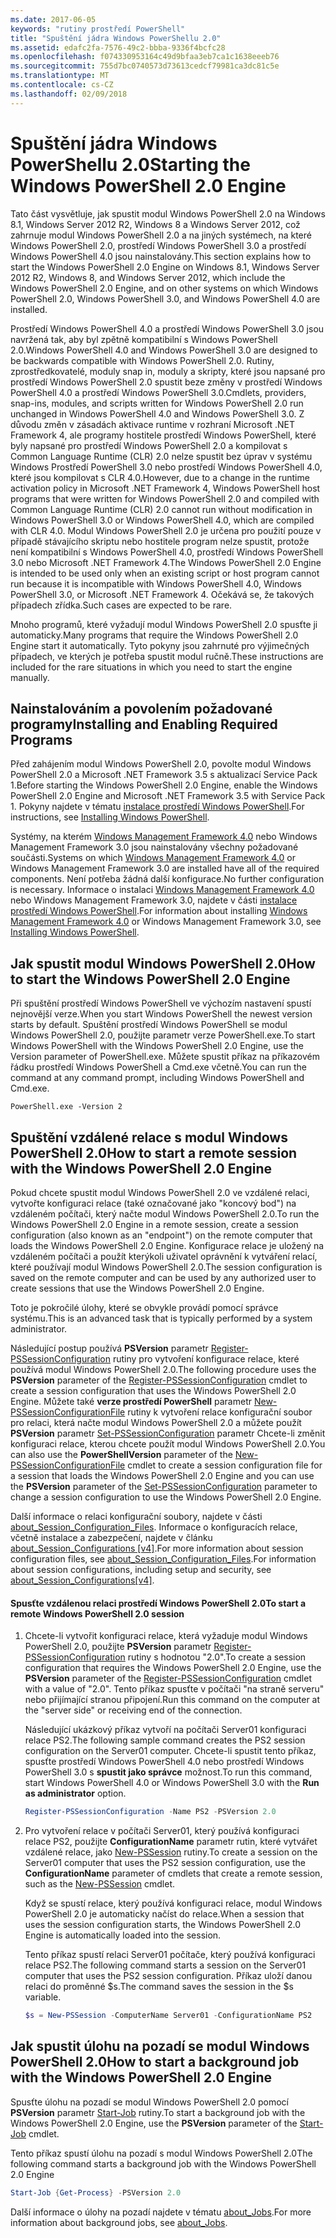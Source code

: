 ```yaml
---
ms.date: 2017-06-05
keywords: "rutiny prostředí PowerShell"
title: "Spuštění jádra Windows PowerShellu 2.0"
ms.assetid: edafc2fa-7576-49c2-bbba-9336f4bcfc28
ms.openlocfilehash: f074330953164c49d9bfaa3eb7ca1c1638eeeb76
ms.sourcegitcommit: 755d7bc0740573d73613cedcf79981ca3dc81c5e
ms.translationtype: MT
ms.contentlocale: cs-CZ
ms.lasthandoff: 02/09/2018
---
```

# <a name="starting-the-windows-powershell-20-engine"></a><span data-ttu-id="eca37-103">Spuštění jádra Windows PowerShellu 2.0</span><span class="sxs-lookup"><span data-stu-id="eca37-103">Starting the Windows PowerShell 2.0 Engine</span></span>

<span data-ttu-id="eca37-104">Tato část vysvětluje, jak spustit modul Windows PowerShell 2.0 na Windows 8.1, Windows Server 2012 R2, Windows 8 a Windows Server 2012, což zahrnuje modul Windows PowerShell 2.0 a na jiných systémech, na které Windows PowerShell 2.0, prostředí Windows PowerShell 3.0 a prostředí Windows PowerShell 4.0 jsou nainstalovány.</span><span class="sxs-lookup"><span data-stu-id="eca37-104">This section explains how to start the Windows PowerShell 2.0 Engine on Windows 8.1, Windows Server 2012 R2, Windows 8, and Windows Server 2012, which include the Windows PowerShell 2.0 Engine, and on other systems on which Windows PowerShell 2.0, Windows PowerShell 3.0, and Windows PowerShell 4.0 are installed.</span></span>

<span data-ttu-id="eca37-105">Prostředí Windows PowerShell 4.0 a prostředí Windows PowerShell 3.0 jsou navržená tak, aby byl zpětně kompatibilní s Windows PowerShell 2.0.</span><span class="sxs-lookup"><span data-stu-id="eca37-105">Windows PowerShell 4.0 and Windows PowerShell 3.0 are designed to be backwards compatible with Windows PowerShell 2.0.</span></span> <span data-ttu-id="eca37-106">Rutiny, zprostředkovatelé, moduly snap in, moduly a skripty, které jsou napsané pro prostředí Windows PowerShell 2.0 spustit beze změny v prostředí Windows PowerShell 4.0 a prostředí Windows PowerShell 3.0.</span><span class="sxs-lookup"><span data-stu-id="eca37-106">Cmdlets, providers, snap-ins, modules, and scripts written for Windows PowerShell 2.0 run unchanged in Windows PowerShell 4.0 and Windows PowerShell 3.0.</span></span> <span data-ttu-id="eca37-107">Z důvodu změn v zásadách aktivace runtime v rozhraní Microsoft .NET Framework 4, ale programy hostitele prostředí Windows PowerShell, které byly napsané pro prostředí Windows PowerShell 2.0 a kompilovat s Common Language Runtime (CLR) 2.0 nelze spustit bez úprav v systému Windows Prostředí PowerShell 3.0 nebo prostředí Windows PowerShell 4.0, které jsou kompilovat s CLR 4.0.</span><span class="sxs-lookup"><span data-stu-id="eca37-107">However, due to a change in the runtime activation policy in Microsoft .NET Framework 4, Windows PowerShell host programs that were written for Windows PowerShell 2.0 and compiled with Common Language Runtime (CLR) 2.0 cannot run without modification in Windows PowerShell 3.0 or Windows PowerShell 4.0, which are compiled with CLR 4.0.</span></span> <span data-ttu-id="eca37-108">Modul Windows PowerShell 2.0 je určena pro použití pouze v případě stávajícího skriptu nebo hostitele program nelze spustit, protože není kompatibilní s Windows PowerShell 4.0, prostředí Windows PowerShell 3.0 nebo Microsoft .NET Framework 4.</span><span class="sxs-lookup"><span data-stu-id="eca37-108">The Windows PowerShell 2.0 Engine is intended to be used only when an existing script or host program cannot run because it is incompatible with Windows PowerShell 4.0, Windows PowerShell 3.0, or Microsoft .NET Framework 4.</span></span> <span data-ttu-id="eca37-109">Očekává se, že takových případech zřídka.</span><span class="sxs-lookup"><span data-stu-id="eca37-109">Such cases are expected to be rare.</span></span>

<span data-ttu-id="eca37-110">Mnoho programů, které vyžadují modul Windows PowerShell 2.0 spusťte ji automaticky.</span><span class="sxs-lookup"><span data-stu-id="eca37-110">Many programs that require the Windows PowerShell 2.0 Engine start it automatically.</span></span> <span data-ttu-id="eca37-111">Tyto pokyny jsou zahrnuté pro výjimečných případech, ve kterých je potřeba spustit modul ručně.</span><span class="sxs-lookup"><span data-stu-id="eca37-111">These instructions are included for the rare situations in which you need to start the engine manually.</span></span>

## <a name="installing-and-enabling-required-programs"></a><span data-ttu-id="eca37-112">Nainstalováním a povolením požadované programy</span><span class="sxs-lookup"><span data-stu-id="eca37-112">Installing and Enabling Required Programs</span></span>

<span data-ttu-id="eca37-113">Před zahájením modul Windows PowerShell 2.0, povolte modul Windows PowerShell 2.0 a Microsoft .NET Framework 3.5 s aktualizací Service Pack 1.</span><span class="sxs-lookup"><span data-stu-id="eca37-113">Before starting the Windows PowerShell 2.0 Engine, enable the Windows PowerShell 2.0 Engine and Microsoft .NET Framework 3.5 with Service Pack 1.</span></span> <span data-ttu-id="eca37-114">Pokyny najdete v tématu [instalace prostředí Windows PowerShell](Installing-Windows-PowerShell.md).</span><span class="sxs-lookup"><span data-stu-id="eca37-114">For instructions, see [Installing Windows PowerShell](Installing-Windows-PowerShell.md).</span></span>

<span data-ttu-id="eca37-115">Systémy, na kterém [Windows Management Framework 4.0](http://go.microsoft.com/fwlink/?LinkID=293881) nebo Windows Management Framework 3.0 jsou nainstalovány všechny požadované součásti.</span><span class="sxs-lookup"><span data-stu-id="eca37-115">Systems on which [Windows Management Framework 4.0](http://go.microsoft.com/fwlink/?LinkID=293881) or Windows Management Framework 3.0 are installed have all of the required components.</span></span> <span data-ttu-id="eca37-116">Není potřeba žádná další konfigurace.</span><span class="sxs-lookup"><span data-stu-id="eca37-116">No further configuration is necessary.</span></span> <span data-ttu-id="eca37-117">Informace o instalaci [Windows Management Framework 4.0](http://go.microsoft.com/fwlink/?LinkID=293881) nebo Windows Management Framework 3.0, najdete v části [instalace prostředí Windows PowerShell](Installing-Windows-PowerShell.md).</span><span class="sxs-lookup"><span data-stu-id="eca37-117">For information about installing [Windows Management Framework 4.0](http://go.microsoft.com/fwlink/?LinkID=293881) or Windows Management Framework 3.0, see [Installing Windows PowerShell](Installing-Windows-PowerShell.md).</span></span>

## <a name="how-to-start-the-windows-powershell-20-engine"></a><span data-ttu-id="eca37-118">Jak spustit modul Windows PowerShell 2.0</span><span class="sxs-lookup"><span data-stu-id="eca37-118">How to start the Windows PowerShell 2.0 Engine</span></span>

<span data-ttu-id="eca37-119">Při spuštění prostředí Windows PowerShell ve výchozím nastavení spustí nejnovější verze.</span><span class="sxs-lookup"><span data-stu-id="eca37-119">When you start Windows PowerShell the newest version starts by default.</span></span> <span data-ttu-id="eca37-120">Spuštění prostředí Windows PowerShell se modul Windows PowerShell 2.0, použijte parametr verze PowerShell.exe.</span><span class="sxs-lookup"><span data-stu-id="eca37-120">To start Windows PowerShell with the Windows PowerShell 2.0 Engine, use the Version parameter of PowerShell.exe.</span></span> <span data-ttu-id="eca37-121">Můžete spustit příkaz na příkazovém řádku prostředí Windows PowerShell a Cmd.exe včetně.</span><span class="sxs-lookup"><span data-stu-id="eca37-121">You can run the command at any command prompt, including Windows PowerShell and Cmd.exe.</span></span>

```
PowerShell.exe -Version 2
```

## <a name="how-to-start-a-remote-session-with-the-windows-powershell-20-engine"></a><span data-ttu-id="eca37-122">Spuštění vzdálené relace s modul Windows PowerShell 2.0</span><span class="sxs-lookup"><span data-stu-id="eca37-122">How to start a remote session with the Windows PowerShell 2.0 Engine</span></span>

<span data-ttu-id="eca37-123">Pokud chcete spustit modul Windows PowerShell 2.0 ve vzdálené relaci, vytvořte konfiguraci relace (také označované jako "koncový bod") na vzdáleném počítači, který načte modul Windows PowerShell 2.0.</span><span class="sxs-lookup"><span data-stu-id="eca37-123">To run the Windows PowerShell 2.0 Engine in a remote session, create a session configuration (also known as an "endpoint") on the remote computer that loads the Windows PowerShell 2.0 Engine.</span></span> <span data-ttu-id="eca37-124">Konfigurace relace je uložený na vzdáleném počítači a použít kterýkoli uživatel oprávnění k vytváření relací, které používají modul Windows PowerShell 2.0.</span><span class="sxs-lookup"><span data-stu-id="eca37-124">The session configuration is saved on the remote computer and can be used by any authorized user to create sessions that use the Windows PowerShell 2.0 Engine.</span></span>

<span data-ttu-id="eca37-125">Toto je pokročilé úlohy, které se obvykle provádí pomocí správce systému.</span><span class="sxs-lookup"><span data-stu-id="eca37-125">This is an advanced task that is typically performed by a system administrator.</span></span>

<span data-ttu-id="eca37-126">Následující postup používá **PSVersion** parametr [Register-PSSessionConfiguration](https://technet.microsoft.com/en-us/library/e9152ae2-bd6d-4056-9bc7-dc1893aa29ea) rutiny pro vytvoření konfigurace relace, které používá modul Windows PowerShell 2.0.</span><span class="sxs-lookup"><span data-stu-id="eca37-126">The following procedure uses the **PSVersion** parameter of the [Register-PSSessionConfiguration](https://technet.microsoft.com/en-us/library/e9152ae2-bd6d-4056-9bc7-dc1893aa29ea) cmdlet to create a session configuration that uses the Windows PowerShell 2.0 Engine.</span></span> <span data-ttu-id="eca37-127">Můžete také **verze prostředí PowerShell** parametr [New-PSSessionConfigurationFile](https://technet.microsoft.com/en-us/library/5f3e3633-6e90-479c-aea9-ba45a1954866) rutiny k vytvoření relace konfigurační soubor pro relaci, která načte modul Windows PowerShell 2.0 a můžete použít **PSVersion** parametr [Set-PSSessionConfiguration](https://technet.microsoft.com/en-us/library/b21fbad3-1759-4260-b206-dcb8431cd6ea) parametr Chcete-li změnit konfiguraci relace, kterou chcete použít modul Windows PowerShell 2.0.</span><span class="sxs-lookup"><span data-stu-id="eca37-127">You can also use the **PowerShellVersion** parameter of the [New-PSSessionConfigurationFile](https://technet.microsoft.com/en-us/library/5f3e3633-6e90-479c-aea9-ba45a1954866) cmdlet to create a session configuration file for a session that loads the Windows PowerShell 2.0 Engine and you can use the **PSVersion** parameter of the [Set-PSSessionConfiguration](https://technet.microsoft.com/en-us/library/b21fbad3-1759-4260-b206-dcb8431cd6ea) parameter to change a session configuration to use the Windows PowerShell 2.0 Engine.</span></span>

<span data-ttu-id="eca37-128">Další informace o relaci konfigurační soubory, najdete v části [about_Session_Configuration_Files](https://technet.microsoft.com/en-us/library/c7217447-1ebf-477b-a8ef-4dbe9a1473b8). Informace o konfiguracích relace, včetně instalace a zabezpečení, najdete v článku [about_Session_Configurations [v4]](https://technet.microsoft.com/en-us/library/a2fbe12a-350c-4d04-be50-24102824e3ab).</span><span class="sxs-lookup"><span data-stu-id="eca37-128">For more information about session configuration files, see [about_Session_Configuration_Files](https://technet.microsoft.com/en-us/library/c7217447-1ebf-477b-a8ef-4dbe9a1473b8).For information about session configurations, including setup and security, see [about_Session_Configurations[v4]](https://technet.microsoft.com/en-us/library/a2fbe12a-350c-4d04-be50-24102824e3ab).</span></span>

#### <a name="to-start-a-remote-windows-powershell-20-session"></a><span data-ttu-id="eca37-129">Spusťte vzdálenou relaci prostředí Windows PowerShell 2.0</span><span class="sxs-lookup"><span data-stu-id="eca37-129">To start a remote Windows PowerShell 2.0 session</span></span>

1. <span data-ttu-id="eca37-130">Chcete-li vytvořit konfiguraci relace, která vyžaduje modul Windows PowerShell 2.0, použijte **PSVersion** parametr [Register-PSSessionConfiguration](https://technet.microsoft.com/en-us/library/e9152ae2-bd6d-4056-9bc7-dc1893aa29ea) rutiny s hodnotou "2.0".</span><span class="sxs-lookup"><span data-stu-id="eca37-130">To create a session configuration that requires the Windows PowerShell 2.0 Engine, use the **PSVersion** parameter of the [Register-PSSessionConfiguration](https://technet.microsoft.com/en-us/library/e9152ae2-bd6d-4056-9bc7-dc1893aa29ea) cmdlet with a value of "2.0".</span></span> <span data-ttu-id="eca37-131">Tento příkaz spusťte v počítači "na straně serveru" nebo přijímající stranou připojení.</span><span class="sxs-lookup"><span data-stu-id="eca37-131">Run this command on the computer at the "server side" or receiving end of the connection.</span></span>

   <span data-ttu-id="eca37-132">Následující ukázkový příkaz vytvoří na počítači Server01 konfiguraci relace PS2.</span><span class="sxs-lookup"><span data-stu-id="eca37-132">The following sample command creates the PS2 session configuration on the Server01 computer.</span></span> <span data-ttu-id="eca37-133">Chcete-li spustit tento příkaz, spusťte prostředí Windows PowerShell 4.0 nebo prostředí Windows PowerShell 3.0 s **spustit jako správce** možnost.</span><span class="sxs-lookup"><span data-stu-id="eca37-133">To run this command, start Windows PowerShell 4.0 or Windows PowerShell 3.0 with the **Run as administrator** option.</span></span>

   ```powershell
   Register-PSSessionConfiguration -Name PS2 -PSVersion 2.0
   ```

2. <span data-ttu-id="eca37-134">Pro vytvoření relace v počítači Server01, který používá konfiguraci relace PS2, použijte **ConfigurationName** parametr rutin, které vytvářet vzdálené relace, jako [New-PSSession](https://technet.microsoft.com/en-us/library/76f6628c-054c-4eda-ba7a-a6f28daaa26f) rutiny.</span><span class="sxs-lookup"><span data-stu-id="eca37-134">To create a session on the Server01 computer that uses the PS2 session configuration, use the **ConfigurationName** parameter of cmdlets that create a remote session, such as the [New-PSSession](https://technet.microsoft.com/en-us/library/76f6628c-054c-4eda-ba7a-a6f28daaa26f) cmdlet.</span></span>

   <span data-ttu-id="eca37-135">Když se spustí relace, který používá konfiguraci relace, modul Windows PowerShell 2.0 je automaticky načíst do relace.</span><span class="sxs-lookup"><span data-stu-id="eca37-135">When a session that uses the session configuration starts, the Windows PowerShell 2.0 Engine is automatically loaded into the session.</span></span>

   <span data-ttu-id="eca37-136">Tento příkaz spustí relaci Server01 počítače, který používá konfiguraci relace PS2.</span><span class="sxs-lookup"><span data-stu-id="eca37-136">The following command starts a session on the Server01 computer that uses the PS2 session configuration.</span></span> <span data-ttu-id="eca37-137">Příkaz uloží danou relaci do proměnné $s.</span><span class="sxs-lookup"><span data-stu-id="eca37-137">The command saves the session in the $s variable.</span></span>

   ```powershell
   $s = New-PSSession -ComputerName Server01 -ConfigurationName PS2
   ```

## <a name="how-to-start-a-background-job-with-the-windows-powershell-20-engine"></a><span data-ttu-id="eca37-138">Jak spustit úlohu na pozadí se modul Windows PowerShell 2.0</span><span class="sxs-lookup"><span data-stu-id="eca37-138">How to start a background job with the Windows PowerShell 2.0 Engine</span></span>

<span data-ttu-id="eca37-139">Spusťte úlohu na pozadí se modul Windows PowerShell 2.0 pomocí **PSVersion** parametr [Start-Job](https://technet.microsoft.com/en-us/library/2bc04935-0deb-4ec0-b856-d7290cca6442) rutiny.</span><span class="sxs-lookup"><span data-stu-id="eca37-139">To start a background job with the Windows PowerShell 2.0 Engine, use the **PSVersion** parameter of the [Start-Job](https://technet.microsoft.com/en-us/library/2bc04935-0deb-4ec0-b856-d7290cca6442) cmdlet.</span></span>

<span data-ttu-id="eca37-140">Tento příkaz spustí úlohu na pozadí s modul Windows PowerShell 2.0</span><span class="sxs-lookup"><span data-stu-id="eca37-140">The following command starts a background job with the Windows PowerShell 2.0 Engine</span></span>

```powershell
Start-Job {Get-Process} -PSVersion 2.0
```

<span data-ttu-id="eca37-141">Další informace o úlohy na pozadí najdete v tématu [about_Jobs](/powershell/module/microsoft.powershell.core/about/about_jobs).</span><span class="sxs-lookup"><span data-stu-id="eca37-141">For more information about background jobs, see [about_Jobs](/powershell/module/microsoft.powershell.core/about/about_jobs).</span></span>
